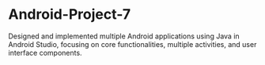 # Android-Project-7
Designed and implemented multiple Android applications using Java in Android Studio, focusing on core functionalities, multiple activities, and user interface components.
